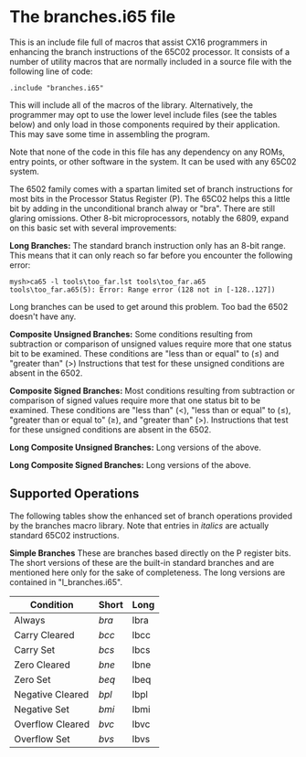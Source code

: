 # The branches.i65 file

This is an include file full of macros that assist CX16 programmers in
enhancing the branch instructions of the 65C02 processor. It consists of a
number of utility macros that are normally included in a source file with the
following line of code:

    .include "branches.i65"

This will include all of the macros of the library. Alternatively, the
programmer may opt to use the lower level include files (see the tables below)
and only load in those components required by their application. This may save
some time in assembling the program.

Note that none of the code in this file has any dependency on any ROMs, entry
points, or other software in the system. It can be used with any 65C02 system.

The 6502 family comes with a spartan limited set of branch instructions for
most bits in the Processor Status Register (P). The 65C02 helps this a little
bit by adding in the unconditional branch alway or "bra". There are still
glaring omissions. Other 8-bit microprocessors, notably the 6809, expand on
this basic set with several improvements:

**Long Branches:** The standard branch instruction only has an 8-bit range. This
means that it can only reach so far before you encounter the following error:

    mysh>ca65 -l tools\too_far.lst tools\too_far.a65
    tools\too_far.a65(5): Error: Range error (128 not in [-128..127])

Long branches can be used to get around this problem. Too bad the 6502 doesn't
have any.

**Composite Unsigned Branches:** Some conditions resulting from subtraction or
comparison of unsigned values require more that one status bit to be examined.
These conditions are "less than or equal" to (&le;) and "greater than" (>)
Instructions that test for these unsigned conditions are absent in the 6502.

**Composite Signed Branches:** Most conditions resulting from subtraction or
comparison of signed values require more that one status bit to be examined.
These conditions are "less than" (<), "less than or equal" to (&le;),
"greater than or equal to" (&ge;), and "greater than" (>). Instructions that
test for these unsigned conditions are absent in the 6502.

**Long Composite Unsigned Branches:** Long versions of the above.

**Long Composite Signed Branches:** Long versions of the above.

## Supported Operations

The following tables show the enhanced set of branch operations provided by
the branches macro library. Note that entries in *italics* are actually
standard 65C02 instructions.

**Simple Branches** These are branches based directly on the P register bits.
The short versions of these are the built-in standard branches and are
mentioned here only for the sake of completeness. The long versions are
contained in "l_branches.i65".

Condition        | Short | Long
-----------------|-------|-------
Always           | *bra* | lbra
Carry Cleared    | *bcc* | lbcc
Carry Set        | *bcs* | lbcs
Zero Cleared     | *bne* | lbne
Zero Set         | *beq* | lbeq
Negative Cleared | *bpl* | lbpl
Negative Set     | *bmi* | lbmi
Overflow Cleared | *bvc* | lbvc
Overflow Set     | *bvs* | lbvs
